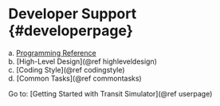 Developer Support {#developerpage}
===========

a. [Programming Reference](classes.html) <br/>
b. [High-Level Design](@ref highleveldesign) <br/>
c. [Coding Style](@ref codingstyle) <br/>
d. [Common Tasks](@ref commontasks)

Go to:
[Getting Started with Transit Simulator](@ref userpage) <br/>